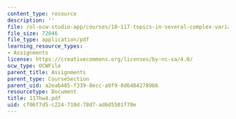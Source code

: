 ```yaml
---
content_type: resource
description: ''
file: /ol-ocw-studio-app/courses/18-117-topics-in-several-complex-variables-spring-2005/cf06f7d5c224710d78d7ad6d5501f70e_117hw4.pdf
file_size: 72046
file_type: application/pdf
learning_resource_types:
- Assignments
license: https://creativecommons.org/licenses/by-nc-sa/4.0/
ocw_type: OCWFile
parent_title: Assignments
parent_type: CourseSection
parent_uid: a2eab485-f339-8ecc-a9f9-8d64842789b6
resourcetype: Document
title: 117hw4.pdf
uid: cf06f7d5-c224-710d-78d7-ad6d5501f70e
---
```

